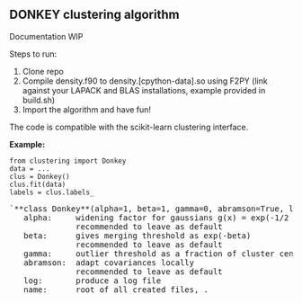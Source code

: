 DONKEY clustering algorithm
---------------------------

Documentation WIP

Steps to run:
1. Clone repo
2. Compile density.f90 to density.[cpython-data].so using F2PY
   (link against your LAPACK and BLAS installations, example provided in build.sh)
3. Import the algorithm and have fun!

The code is compatible with the scikit-learn clustering interface.

**Example:**
```
from clustering import Donkey  
data = ...  
clus = Donkey()  
clus.fit(data)  
labels = clus.labels_
```

<pre>
`**class Donkey**(alpha=1, beta=1, gamma=0, abramson=True, log=False, name="clusters")`  
   alpha:     widening factor for gaussians g(x) = exp(-1/2 alpha x^T C^-1 x)  
              recommended to leave as default  
   beta:      gives merging threshold as exp(-beta)  
              recommended to leave as default  
   gamma:     outlier threshold as a fraction of cluster centre height  
   abramson:  adapt covariances locally
              recommended to leave as default
   log:       produce a log file  
   name:      root of all created files, <name>.<extensions>  
</pre>

